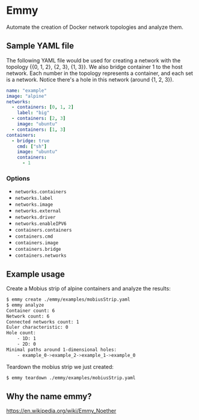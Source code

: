 # Emmy
Automate the creation of Docker network topologies and analyze them.

## Sample YAML file
The following YAML file would be used for creating a network with the topology {{0, 1, 2}, {2, 3}, {1, 3}}.
We also bridge container 1 to the host network.
Each number in the topology represents a container, and each set is a network.
Notice there's a hole in this network (around {1, 2, 3}).
```yaml
name: "example"
image: "alpine"
networks:
  - containers: [0, 1, 2]
    label: "big"
  - containers: [2, 3]
    image: "ubuntu"
  - containers: [1, 3]
containers:
  - bridge: true
    cmd: ["sh"]
    image: "ubuntu"
    containers:
      - 1
```

### Options
 - `networks.containers`
 - `networks.label`
 - `networks.image`
 - `networks.external`
 - `networks.driver`
 - `networks.enableIPV6`
 - `containers.containers`
 - `containers.cmd`
 - `containers.image`
 - `containers.bridge`
 - `containers.networks`

## Example usage
Create a Mobius strip of alpine containers and analyze the results:
```sh
$ emmy create ./emmy/examples/mobiusStrip.yaml
$ emmy analyze
Container count: 6
Network count: 6
Connected networks count: 1
Euler characteristic: 0
Hole count:
	- 1D: 1
	- 2D: 0
Minimal paths around 1-dimensional holes:
	- example_0->example_2->example_1->example_0
```

Teardown the mobius strip we just created:
```sh
$ emmy teardown ./emmy/examples/mobiusStrip.yaml
```

## Why the name emmy?
https://en.wikipedia.org/wiki/Emmy_Noether
